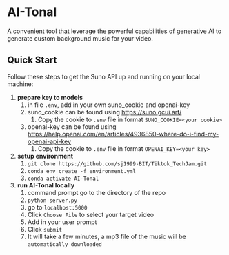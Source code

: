 # AI-Tonal
A convenient tool that leverage the powerful capabilities of generative AI to generate
custom background music for your video. 
## Quick Start

Follow these steps to get the Suno API up and running on your local machine:

1. **prepare key to models**
   1. in file `.env`, add in your own suno_cookie and openai-key
   2. suno_cookie can be found using https://suno.gcui.art/
      1. Copy the cookie to `.env` file in format `SUNO_COOKIE=<your cookie>`
   3. openai-key can be found using https://help.openai.com/en/articles/4936850-where-do-i-find-my-openai-api-key
      1. Copy the cookie to `.env` file in format `OPENAI_KEY=<your key>`
2. **setup environment**
   1. `git clone https://github.com/sj1999-BIT/Tiktok_TechJam.git`
   2. `conda env create -f environment.yml`
   3.  `conda activate AI-Tonal`
3. **run AI-Tonal locally**
   1. command prompt go to the directory of the repo
   2. `python server.py`
   3. go to `localhost:5000`
   4. Click `Choose File` to select your target video
   5. Add in your user prompt
   6. Click `submit`
   7. It will take a few minutes, a mp3 file of the music will be `automatically downloaded`
